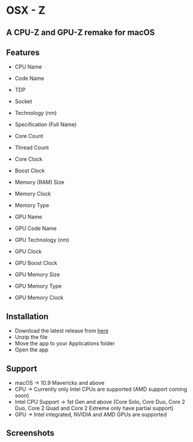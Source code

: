 
# OSX - Z
## A CPU-Z and GPU-Z remake for macOS 

## Features
- CPU Name
- Code Name
- TDP
- Socket
- Technology (nm)

- Specification (Full Name)
- Core Count
- Thread Count
- Core Clock
- Boost Clock

- Memory (RAM) Size
- Memory Clock
- Memory Type

- GPU Name
- GPU Code Name
- GPU Technology (nm)
- GPU Clock
- GPU Boost Clock
- GPU Memory Size
- GPU Memory Type
- GPU Memory Clock

## Installation

- Download the latest release from [here](https://github.com/nocontent06/OSX-Z/releases)
- Unzip the file
- Move the app to your Applications folder
- Open the app

## Support

- macOS -> 10.9 Mavericks and above
- CPU -> Currently only Intel CPUs are supported (AMD support coming soon)
- Intel CPU Support -> 1st Gen and above (Core Solo, Core Duo, Core 2 Duo, Core 2 Quad and Core 2 Extreme only have partial support)
- GPU -> Intel integrated, NVIDIA and AMD GPUs are supported


## Screenshots


